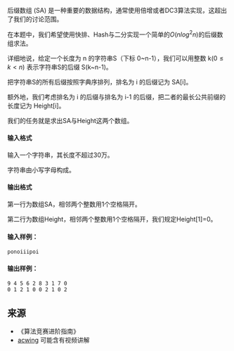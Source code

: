 后缀数组 (SA) 是一种重要的数据结构，通常使用倍增或者DC3算法实现，这超出了我们的讨论范围。

在本题中，我们希望使用快排、Hash与二分实现一个简单的$O(nlog^2n)$的后缀数组求法。

详细地说，给定一个长度为 n 的字符串S（下标 0~n-1），我们可以用整数 k($0 \le k < n$) 表示字符串S的后缀 S(k~n-1)。

把字符串S的所有后缀按照字典序排列，排名为 i 的后缀记为 SA\[i\]。

额外地，我们考虑排名为 i 的后缀与排名为 i-1 的后缀，把二者的最长公共前缀的长度记为 Height\[i\]。

我们的任务就是求出SA与Height这两个数组。

#### 输入格式

输入一个字符串，其长度不超过30万。

字符串由小写字母构成。

#### 输出格式

第一行为数组SA，相邻两个整数用1个空格隔开。

第二行为数组Height，相邻两个整数用1个空格隔开，我们规定Height\[1\]=0。

#### 输入样例：

```
ponoiiipoi
```

#### 输出样例：

```
9 4 5 6 2 8 3 1 7 0
0 1 2 1 0 0 2 1 0 2
```

## 来源 
- 《算法竞赛进阶指南》
- [acwing](https://www.acwing.com/problem/content/142/) 可能含有视频讲解